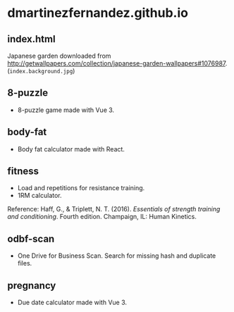 # dmartinezfernandez.github.io

## index.html

Japanese garden downloaded from http://getwallpapers.com/collection/japanese-garden-wallpapers#1076987. (`index.background.jpg`)

## 8-puzzle

- 8-puzzle game made with Vue 3.

## body-fat

- Body fat calculator made with React.

## fitness

- Load and repetitions for resistance training.
- 1RM calculator.

Reference: Haff, G., & Triplett, N. T. (2016). _Essentials of strength training and conditioning_. Fourth edition. Champaign, IL: Human Kinetics.

## odbf-scan

- One Drive for Business Scan. Search for missing hash and duplicate files.

## pregnancy

- Due date calculator made with Vue 3.
